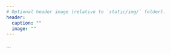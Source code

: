 ```yaml
---
# Optional header image (relative to `static/img/` folder).
header:
  caption: ""
  image: ""
---
```


...
